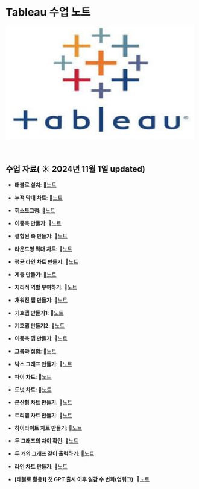 # Tableau 수업 노트

<img src="태블로.jpg" width="500" height="300">

&nbsp;

## 수업 자료( ☀️ 2024년 11월 1일 updated)




- **태블로 설치**:  📄[노트](https://www.notion.so/131df982be6580088687fec533f0108c)
  &nbsp;

- **누적 막대 차트**:  📄[노트](https://www.notion.so/131df982be658046a9a7e76c04aaea55?pvs=21)

- **히스토그램**:  📄[노트](https://www.notion.so/131df982be6580f7876bcd5739186753?pvs=21)

- **이중축 만들기**:  📄[노트](https://www.notion.so/134df982be658002bf13d699e46914dc?pvs=21)

- **결합된 축 만들기**:  📄[노트](https://www.notion.so/135df982be658009b2e4fa9d9a403f8d?pvs=21)

- **라운드형 막대 차트**:  📄[노트](https://www.notion.so/136df982be65800c9462ff41fc374d51?pvs=21)

- **평균 라인 차트 만들기**:  📄[노트](https://www.notion.so/136df982be658040804ce794ece67d5f?pvs=21)

- **계층 만들기**:  📄[노트](https://www.notion.so/137df982be6580e2bf27d100871f6ce7?pvs=21)

- **지리적 역할 부여하기**:  📄[노트](https://www.notion.so/137df982be6580fb81e1ddace06bfecd?pvs=21)

- **채워진 맵 만들기**:  📄[노트](https://www.notion.so/138df982be65802aa68ffeeed38b3681?pvs=21)

- **기호맵 만들기1**:  📄[노트](https://www.notion.so/1-138df982be6580dfa38aefdcec05b3e1?pvs=21)

- **기호맵 만들기2**:  📄[노트](https://www.notion.so/2-13bdf982be6580b692dae0e593f7b0a5?pvs=21)

- **이중축 맵 만들기**:  📄[노트](https://www.notion.so/13bdf982be6580ee80bbcaadd72864b8?pvs=21)

- **그룹과 집합**:  📄[노트](https://www.notion.so/13cdf982be65807e9239ea8b5418483f?pvs=21)

- **박스 그래프 만들기**:  📄[노트](https://www.notion.so/13cdf982be65803486eded1fc3d1aff7?pvs=21)

- **파이 차트**:  📄[노트](https://www.notion.so/13edf982be658037ac79cebcdcd8b317?pvs=21)

- **도넛 차트**:  📄[노트](https://www.notion.so/13edf982be6580439bedc37cbb91aa80?pvs=21)

- **분산형 차트 만들기**:  📄[노트](https://www.notion.so/13edf982be658053b846f0bf6db1dbcc?pvs=21)

- **트리맵 차트 만들기**:  📄[노트](https://www.notion.so/13edf982be6580d1ba5fcf6b6f1f96c7?pvs=21)

- **하이라이트 차트 만들기**:  📄[노트](https://www.notion.so/13edf982be658056bb1ddd503d0c4087?pvs=21)

- **두 그래프의 차이 확인**:  📄[노트](https://www.notion.so/13fdf982be65804a86f2f561a3bd7da3?pvs=21)

- **두 개의 그래프 같이 출력하기**:  📄[노트](https://www.notion.so/13fdf982be65809ca272eb97fb5e9df7?pvs=21)

- **라인 차트 만들기**:  📄[노트](https://www.notion.so/13fdf982be65807d95b4fe863b4b3a3b?pvs=21)

- **[태블로 활용1] 챗 GPT 출시 이후 일감 수 변화(업워크)**:  📄[노트](https://www.notion.so/1-GPT-13fdf982be65803e987ff0ede795c2e8?pvs=21)
